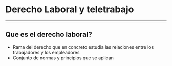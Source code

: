 # Derecho Laboral y teletrabajo

---

## Que es el derecho laboral?

* Rama del derecho que en concreto estudia las relaciones entre los trabajadores
y los empleadores
* Conjunto de normas y principios que se aplican
